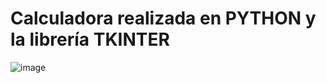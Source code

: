 # Calculadora realizada en PYTHON y la librería TKINTER


![image](https://user-images.githubusercontent.com/16197568/172713043-76a80b9f-da08-476e-acd5-872fefcf5983.png)
